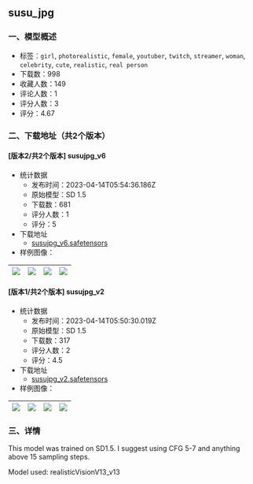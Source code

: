## susu_jpg
### 一、模型概述

- 标签：`girl`, `photorealistic`, `female`, `youtuber`, `twitch`, `streamer`, `woman`, `celebrity`, `cute`, `realistic`, `real person`
- 下载数：998
- 收藏人数：149
- 评论人数：1
- 评分人数：3
- 评分：4.67

### 二、下载地址（共2个版本）

#### [版本2/共2个版本] susujpg_v6

- 统计数据
  - 发布时间：2023-04-14T05:54:36.186Z
  - 原始模型：SD 1.5
  - 下载数：681
  - 评分人数：1
  - 评分：5
- 下载地址
  - [susujpg_v6.safetensors](https://civitai.com/api/download/models/45346)
- 样例图像：

| <img src="https://image.civitai.com/xG1nkqKTMzGDvpLrqFT7WA/f2fbab0e-2093-4d8b-0e7e-0b318f2c7100/width=450/491811.jpeg" /> | <img src="https://image.civitai.com/xG1nkqKTMzGDvpLrqFT7WA/e107337f-6b28-466f-9335-053f6ed1fa00/width=450/491813.jpeg" /> | <img src="https://image.civitai.com/xG1nkqKTMzGDvpLrqFT7WA/abd69f63-c14c-4ce8-72a9-3b2d08f1e500/width=450/491812.jpeg" /> | <img src="https://image.civitai.com/xG1nkqKTMzGDvpLrqFT7WA/0651db32-2e56-4137-d070-18939a05a700/width=450/491814.jpeg" /> |
| ---- | ---- | ---- | ---- |

#### [版本1/共2个版本] susujpg_v2

- 统计数据
  - 发布时间：2023-04-14T05:50:30.019Z
  - 原始模型：SD 1.5
  - 下载数：317
  - 评分人数：2
  - 评分：4.5
- 下载地址
  - [susujpg_v2.safetensors](https://civitai.com/api/download/models/21884)
- 样例图像：

| <img src="https://image.civitai.com/xG1nkqKTMzGDvpLrqFT7WA/9f71d760-c47d-47e8-c86e-eef71d9a0700/width=450/233823.jpeg" /> | <img src="https://image.civitai.com/xG1nkqKTMzGDvpLrqFT7WA/8710cd7c-87a2-40f0-73fe-3c8efd5c6100/width=450/233829.jpeg" /> | <img src="https://image.civitai.com/xG1nkqKTMzGDvpLrqFT7WA/82251368-9302-4d06-1be5-c580822ed900/width=450/233828.jpeg" /> | <img src="https://image.civitai.com/xG1nkqKTMzGDvpLrqFT7WA/578cdd1b-8b63-4ae9-53bf-eabf3e4ac400/width=450/233827.jpeg" /> |
| ---- | ---- | ---- | ---- |


### 三、详情
<p>This model was trained on SD1.5. I suggest using CFG 5-7 and anything above 15 sampling steps.</p><p>Model used: realisticVisionV13_v13</p>
